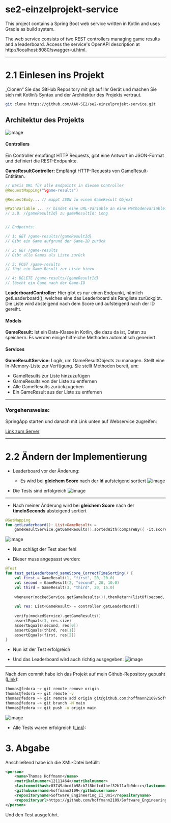 # se2-einzelprojekt-service

This project contains a Spring Boot web service written in Kotlin and uses Gradle as build system.

The web service consists of two REST controllers managing game results and a leaderboard.
Access the service's OpenAPI description at http://localhost:8080/swagger-ui.html.

____
# 2.1 Einlesen ins Projekt
„Clonen“ Sie das GitHub Repository mit git auf Ihr Gerät und machen Sie sich mit Kotlin’s
Syntax und der Architektur des Projekts vertraut.

``` bash
git clone https://github.com/AAU-SE2/se2-einzelprojekt-service.git
```

## Architektur des Projekts
![image](https://github.com/user-attachments/assets/8dd8afaa-0214-43d7-ac1c-889fbe5c7aad)


#### Controllers
Ein Controller empfängt HTTP Requests, gibt eine Antwort im JSON-Format und definiert die REST-Endpunkte.

**GameResultController:**
Empfängt HTTP-Requests von GameResult-Entitäten. 

``` Kotlin
// Basis URL für alle Endpoints in diesem Controller
@RequestMapping("\game-results") 

@RequestBody... // mappt JSON zu einem GameResult Objekt

@PathVariable ... // bindet eine URL-Variable an eine Methodenvariable.
// z.B. /{gameResultId} zu gameResultId: Long


// Endpoints:

// 1: GET /game-results/{gameResultId}
// Gibt ein Game aufgrund der Game-ID zurück

// 2: GET /game-results
// Gibt alle Games als Liste zurück

// 3: POST /game-results
// fügt ein Game-Result zur Liste hinzu

// 4: DELETE /game-results/{gameResultId}
// löscht ein Game nach der Game-ID
```

**LeaderboardController:**
Hier gibt es nur einen Endpunkt, nämlich getLeaderboard(), welches eine das Leaderboard als Rangliste zurückgibt. Die Liste wird absteigend nach dem Score und aufsteigend nach der ID gereiht.

#### Models
**GameResult:**
Ist ein Data-Klasse in Kotlin, die dazu da ist, Daten zu speichern. Es werden einige hilfreiche Methoden automatisch generiert.

#### Services
**GameResultService:**
Logik, um GameResultObjects zu managen. Stellt eine In-Memory-Liste zur Verfügung. Sie stellt Methoden bereit, um:
- GameResults zur Liste hinzuzufügen
- GameResults von der Liste zu entfernen
- Alle GameResults zurückzugeben
- Ein GameResult aus der Liste zu entfernen

___
### Vorgehensweise:
SpringApp starten und danach mit Link unten auf Webservice zugreifen:

[Link zum Server](http://localhost:8080/swagger-ui.html)

___
# 2.2 Ändern der Implementierung
- Leaderboard vor der Änderung:
	- Es wird bei **gleichem Score** nach der **Id** aufsteigend sortiert
![image](https://github.com/user-attachments/assets/226658d9-d6d0-4574-87ec-cca37f1f6d2a)

- Die Tests sind erfolgreich
![image](https://github.com/user-attachments/assets/751220c0-4d38-4084-bf5a-9833d6b6745a)

___

- Nach meiner Änderung wird bei **gleichem Score** nach der **timeInSeconds** absteigend sortiert
``` Kotlin
@GetMapping  
fun getLeaderboard(): List<GameResult> =  
    gameResultService.getGameResults().sortedWith(compareBy({ -it.score }, { it.timeInSeconds }))
```
![image](https://github.com/user-attachments/assets/95d712f3-001c-4393-a51f-c6702578d5be)

- Nun schlägt der Test aber fehl

- Dieser muss angepasst werden:
```Kotlin
@Test  
fun test_getLeaderboard_sameScore_CorrectTimeSorting() {  
    val first = GameResult(1, "first", 20, 20.0)  
    val second = GameResult(2, "second", 20, 10.0)  
    val third = GameResult(3, "third", 20, 15.0)  
  
    whenever(mockedService.getGameResults()).thenReturn(listOf(second, third, first))  
  
    val res: List<GameResult> = controller.getLeaderboard()  
  
    verify(mockedService).getGameResults()  
    assertEquals(3, res.size)  
    assertEquals(second, res[0])  
    assertEquals(third, res[1])  
    assertEquals(first, res[2])  
}
```

- Nun ist der Test erfolgreich
  
- Und das Leaderboard wird auch richtig ausgegeben:
![image](https://github.com/user-attachments/assets/721d05d3-973b-4a4d-ac6c-03140ffe66da)

___
Nach dem commit habe ich das Projekt auf mein Github-Repository gepusht ([Link](https://github.com/hoffmann2109/Software_Engineering_II_Uni)):

```bash
thomas@fedora ~> git remote remove origin
thomas@fedora ~> git remote -v
thomas@fedora ~> git remote add origin git@github.com:hoffmann2109/Software_Engineering_II_Uni.git
thomas@fedora ~> git branch -M main
thomas@fedora ~> git push -u origin main
```

![image](https://github.com/user-attachments/assets/a64cccfa-bdde-4c1f-aca9-b89b601cab7f)


- Alle Tests waren erfolgreich ([Link](https://github.com/hoffmann2109/Software_Engineering_II_Uni/actions/runs/13648251669/job/38151005043)):

# 3. Abgabe
Anschließend habe ich die XML-Datei befüllt:
``` XML
<person>  
    <name>Thomas Hoffmann</name>  
    <matrikelnummer>12111464</matrikelnummer>  
    <lastcommithash>03749abcdfb98cb7f8bdfcd1bef32b11afb0dccc</lastcommithash>  
    <githubusername>hoffmann2109</githubusername>  
    <repositoryname>Software_Engineering_II_Uni</repositoryname>  
    <repositoryurl>https://github.com/hoffmann2109/Software_Engineering_II_Uni</repositoryurl>  
</person>
```

Und den Test ausgeführt.

